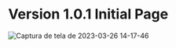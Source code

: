 # Version 1.0.1 Initial Page

![Captura de tela de 2023-03-26 14-17-46](https://user-images.githubusercontent.com/80000943/227792735-10dd2fff-4229-4f0a-bacc-f5fbafd6ea84.png)
